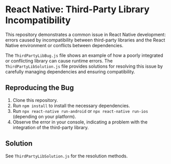 # React Native: Third-Party Library Incompatibility

This repository demonstrates a common issue in React Native development: errors caused by incompatibility between third-party libraries and the React Native environment or conflicts between dependencies.

The `ThirdPartyLibBug.js` file shows an example of how a poorly integrated or conflicting library can cause runtime errors.  The `ThirdPartyLibSolution.js` file provides solutions for resolving this issue by carefully managing dependencies and ensuring compatibility.

## Reproducing the Bug

1. Clone this repository.
2. Run `npm install` to install the necessary dependencies.
3. Run `npx react-native run-android` or `npx react-native run-ios` (depending on your platform).
4. Observe the error in your console, indicating a problem with the integration of the third-party library.

## Solution

See `ThirdPartyLibSolution.js` for the resolution methods.